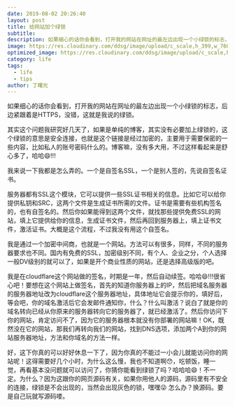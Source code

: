 ```yaml
---
date: 2019-08-02 20:26:40
layout: post
title: 给网站加个绿锁
subtitle: 
description: 如果细心的话你会看到，打开我的网站在网址的最左边出现一个小绿锁的标志，后边紧跟着是HTTPS，没错，这就是我说的绿锁。
image: https://res.cloudinary.com/ddsg/image/upload/c_scale,h_399,w_760/v1567213319/%E7%BB%BF%E9%94%81_j0kye1.jpg
optimized_image: https://res.cloudinary.com/ddsg/image/upload/c_scale,h_200,w_380/v1567213319/%E7%BB%BF%E9%94%81_j0kye1.jpg
category: life
tags:
  - life
  - tips
author: 丁曙光
---
```

如果细心的话你会看到，打开我的网站在网址的最左边出现一个小绿锁的标志，后边紧跟着是HTTPS，没错，这就是我说的绿锁。

其实这个问题我研究好几天了，如果是单纯的博客，其实没有必要加上绿锁的，这个绿锁的意思是安全连接，也就是这个链接是经过加密的，主要用于需要保密的一些内容，比如私人的账号密码什么的。博客嘛，没有多大用，不过这样看起来是舒心多了，哈哈😄!!!

我来说一下我都是怎么弄的。一个是自签名SSL，一个是别人签的，先说自签名证书。

服务器都有SSL这个模块，它可以提供一些SSL证书相关的信息。比如它可以给你提供私钥和SRC，这两个文件是生成证书所需的文件。证书是需要有些机构签名的，也有自签名的。然后你如果能得到这两个文件，就找那些提供免费SSL的网站，填上它提供给你的信息，生成证书文件，然后再回到服务器上，填上证书文件，激活证书。大概是这个流程，不过我没有用这个自签名。

我是通过一个加密中间商，也就是一个网站。方法可以有很多，同样，不同的服务器要求也不同。国内有免费的SSL，加密级别不同，有个人、企业之分，个人选择一般DV级别的就可以了，如果是开个商业性质的网站，还是选择高级版的吧。

我是在cloudflare这个网站做的签名，时期是一年，然后自动续签。哈哈😄!!!很省心吧！要想在这个网站上做签名，首先的知道你服务器上的IP，然后把域名服务器的服务器地址改为cloudflare这个服务器地址，具体地址它会提示你的，填好后，等会吧，你的域名激活后它会发邮件通知你，什么？什么叫激活？说白了就是你的域名转向已经从你原来的服务器转向它的服务器了，就已经激活了。然后你访问下你的网站，肯定访问不了，因为它的服务器根本就没有你部署的网站嘛！OK，既然没在它的网站，那我们再转向我们的网站，找到DNS选项，添加两个A到你的网站服务器地址，方法和你域名的方法一样。

好，这下你真的可以好好休息一下了，因为你真的不能过一小会儿就能访问你的网站呢！这得需要好几个小时，为什么这么慢，我也不知道啊😯，吃顿饭，睡一觉，再看基本没问题就可以访问了，你猜你能看到绿锁了吗？哈哈哈😄！不一定。为什么？因为这跟你的网页源码有关，如果你用他人的源码，源码里有不安全的连接，绿锁是不会出现的，当然会出现灰色的锁，嘿嘿😜 怎么办？换源码。要是自己玩就写源码喽。








